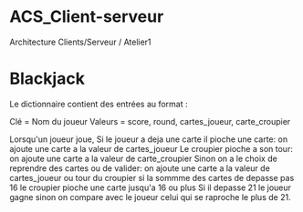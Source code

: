 # ACS_Client-serveur
Architecture Clients/Serveur / Atelier1

# Blackjack
Le dictionnaire contient des entrées au format :

Clé = Nom du joueur
Valeurs = score, round, cartes_joueur, carte_croupier

Lorsqu'un joueur joue,
Si le joueur a deja une carte
  il pioche une carte: on ajoute une carte a la valeur de cartes_joueur
  Le croupier pioche a son tour: on ajoute une carte a la valeur de carte_croupier
Sinon on a le choix de reprendre des cartes ou de valider: on ajoute une carte a la valeur de cartes_joueur ou tour du croupier
si la sommme des cartes de depasse pas 16 le croupier pioche une carte jusqu'a 16 ou plus
Si il depasse 21 le joueur gagne sinon on compare avec le joueur celui qui se raproche le plus de 21.
